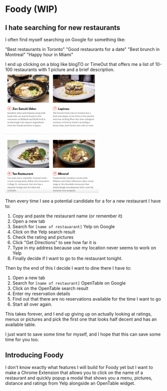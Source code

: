 # Foody (WIP)

## I hate searching for new restaurants

I often find myself searching on Google for something like:

"Best restaurants in Toronto"
"Good restaurants for a date"
"Best brunch in Montreal"
"Happy hour in Miami"

I end up clicking on a blog like blogTO or TimeOut that offers me a list of 10-100 restaurants with 1 picture and a brief description.
<img src="readme_screenshot.png" alt="drawing" width="300"/>

Then every time I see a potential candidate for a for a new restaurant I have to:

1. Copy and paste the restaurant name (or remember it)
1. Open a new tab
1. Search for `[name of restauarant]` Yelp on Google
1. Click on the Yelp search result
1. Check the rating and pictures
1. Click "Get Directions" to see how far it is
1. Type in my address because use my location never seems to work on Yelp
1. Finally decide if I want to go to the restaurant tonight.

Then by the end of this I decide I want to dine there I have to:

1. Open a new tab
1. Search for `[name of restaurant]` OpenTable on Google
1. Click on the OpenTable search result
1. Enter my reservation details
1. Find out that there are no reservations available for the time I want to go
1. Start all over again.

This takes forever, and I end up giving up on actually looking at ratings, menus or pictures and pick the first one that looks half decent and has an available table.

I just want to save some time for myself, and I hope that this can save some time for you too.

## Introducing Foody

I don't know exactly what features I will build for Foody yet but I want to make a Chrome Extension that allows you to click on the name of a restaurant and quickly popup a modal that shows you a menu, pictures, distance and ratings from Yelp alongside an OpenTable widget.
